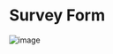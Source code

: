 # Survey Form
![image](https://github.com/FewchX/Survey-Form/assets/172080867/7b25eea8-77a5-4503-a56a-f76ba01ce0bb)

